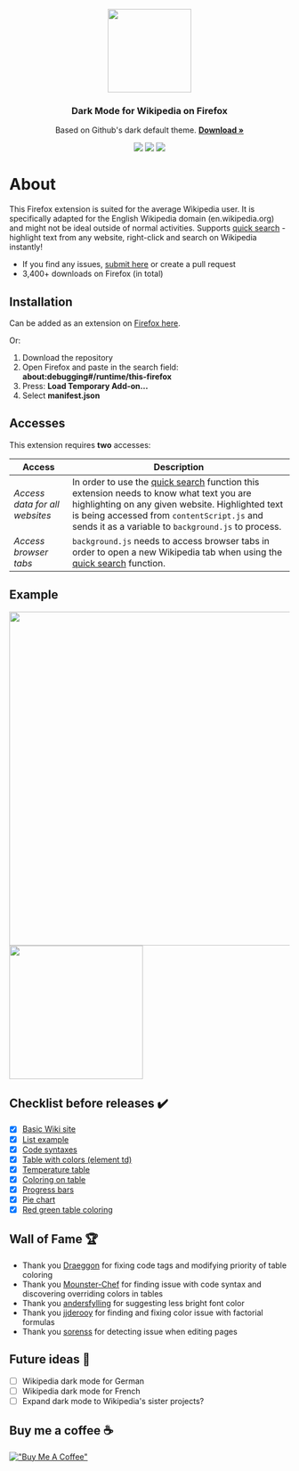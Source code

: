 <p align="center">
  <img src="https://github.com/hirschan/Dark-Mode-Wikipedia/blob/master/dark_wiki_icon_large.png" width="150"/>
</p>

<h3 align="center">Dark Mode for Wikipedia on Firefox</h3>
<p align="center">
Based on Github's dark default theme.
<a href="https://addons.mozilla.org/firefox/addon/dark-mode-for-wikipedia/"><strong>Download »</strong></a>
</p>


<p align="center">
<img src="https://img.shields.io/amo/users/dark-mode-for-wikipedia"/> <img src="https://img.shields.io/amo/dw/dark-mode-for-wikipedia"/> <img src="https://img.shields.io/github/issues/hirschan/Dark-Mode-Wikipedia"/>
</p>

# About
This Firefox extension is suited for the average Wikipedia user. It is specifically adapted for the English Wikipedia domain (en.wikipedia.org) and might not be ideal outside of normal activities. Supports [quick search](https://github.com/hirschan/Dark-Mode-Wikipedia/issues/18) - highlight text from any website, right-click and search on Wikipedia instantly!
* If you find any issues, [submit here](https://forms.gle/RTg4FdLmSqCjxgty8) or create a pull request
* 3,400+ downloads on Firefox (in total)

## Installation
Can be added as an extension on [Firefox here](https://addons.mozilla.org/firefox/addon/dark-mode-for-wikipedia/).

Or:
1. Download the repository
2. Open Firefox and paste in the search field: **about:debugging#/runtime/this-firefox**
3. Press: **Load Temporary Add-on...**
4. Select **manifest.json**

## Accesses
This extension requires **two** accesses:

| Access | Description |
|---|---|
| _Access data for all websites_ | In order to use the [quick search](https://github.com/hirschan/Dark-Mode-Wikipedia/issues/18) function this extension needs to know what text you are highlighting on any given website. Highlighted text is being accessed from `contentScript.js` and sends it as a variable to `background.js` to process. |
| _Access browser tabs_ | `background.js` needs to access browser tabs in order to open a new Wikipedia tab when using the [quick search](https://github.com/hirschan/Dark-Mode-Wikipedia/issues/18) function. |

## Example
<img src ="https://github.com/hirschan/Dark-Mode-Wikipedia/blob/master/screenshots/screenshot_example.png" width="600"> <img src ="https://github.com/hirschan/Dark-Mode-Wikipedia/blob/master/screenshots/quick_search.png" width="240">

## Checklist before releases ✔️
- [X] [Basic Wiki site](https://en.wikipedia.org/wiki/United_Kingdom)
- [X] [List example](https://en.wikipedia.org/wiki/List_of_countries_by_total_health_expenditure_per_capita)
- [X] [Code syntaxes](https://en.wikipedia.org/wiki/%22Hello,_World!%22_program#Examples)
- [X] [Table with colors (element td)](https://es.wikipedia.org/wiki/King_Crimson#Miembros_pasados)
- [X] [Temperature table](https://en.wikipedia.org/wiki/London#Climate)
- [X] [Coloring on table](https://en.wikipedia.org/wiki/Democracy_Index#By_region)
- [X] [Progress bars](https://en.wikipedia.org/wiki/2018_Swedish_general_election#Parties)
- [X] [Pie chart](https://en.wikipedia.org/wiki/Wikipedia#Language_editions)
- [X] [Red green table coloring](https://en.wikipedia.org/wiki/Nordic_Defence_Cooperation#Limitations)

## Wall of Fame 🏆
* Thank you [Draeggon](https://github.com/Draeggon) for fixing code tags and modifying priority of table coloring
* Thank you [Mounster-Chef](https://github.com/Mounster-Chef) for finding issue with code syntax and discovering overriding colors in tables
* Thank you [andersfylling](https://github.com/andersfylling) for suggesting less bright font color
* Thank you [jjderooy](https://github.com/jjderooy) for finding and fixing color issue with factorial formulas
* Thank you [sorenss](https://github.com/sorenss) for detecting issue when editing pages

## Future ideas 🚀
- [ ] Wikipedia dark mode for German
- [ ] Wikipedia dark mode for French
- [ ] Expand dark mode to Wikipedia's sister projects?

## Buy me a coffee ☕
[!["Buy Me A Coffee"](https://www.buymeacoffee.com/assets/img/custom_images/orange_img.png)](https://www.buymeacoffee.com/hirschan)
